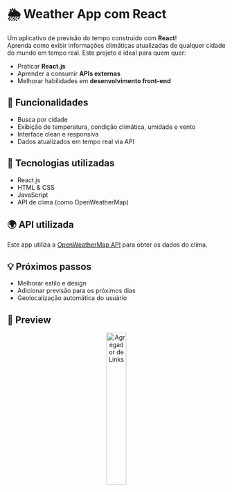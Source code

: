 
# 🌦️ Weather App com React

Um aplicativo de previsão do tempo construído com **React**!  
Aprenda como exibir informações climáticas atualizadas de qualquer cidade do mundo em tempo real. Este projeto é ideal para quem quer:

- Praticar **React.js**
- Aprender a consumir **APIs externas**
- Melhorar habilidades em **desenvolvimento front-end**

## 🚀 Funcionalidades

- Busca por cidade
- Exibição de temperatura, condição climática, umidade e vento
- Interface clean e responsiva
- Dados atualizados em tempo real via API

## 🧠 Tecnologias utilizadas

- React.js
- HTML & CSS
- JavaScript
- API de clima (como OpenWeatherMap)

## 🌍 API utilizada

Este app utiliza a [OpenWeatherMap API](https://openweathermap.org/api) para obter os dados do clima.

## 💡 Próximos passos

- Melhorar estilo e design
- Adicionar previsão para os próximos dias
- Geolocalização automática do usuário

## 📸 Preview

<p align="center">
  <img alt="Agregador de Links" src="https://i.ibb.co/k29Ks75M/previsao.jpg" width="30%">
</p>
 
 

 
